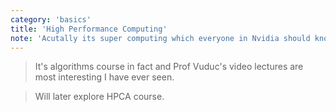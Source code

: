 ```yaml
---
category: 'basics'
title: 'High Performance Computing'
note: 'Acutally its super computing which everyone in Nvidia should know  at least a bit'
---
```


> It's algorithms course in fact and Prof Vuduc's video lectures are most interesting I have ever seen.

> Will later explore HPCA course.